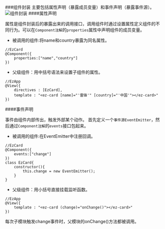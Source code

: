 ###组件封装
主要包括属性声明（暴露成员变量）和事件声明（暴露事件源）。
![组件封装](http://www.hubwiz.com/course/5599d367a164dd0d75929c76/img/event.jpg)
####属性声明

属性是组件封装后的暴露出来的调用接口，调用组件时通过设置属性定义组件的不同行为。可以在`Component注解`的`properties`属性中声明组件的成员变量。

- 被调用的组件:将name和country暴露为同名属性。

```
//EzCard 
@Component({
    properties:["name","country"]
})
```

- 父级组件：用中括号语法来设置子组件的属性。

```
//EzApp
@View({
    directives : [EzCard],
    template : "<ez-card [name]="'雷锋'" [country]="'中国'"></ez-card>"
})
```
	
####事件声明

事件由组件内部传出，触发外部某个动作。
首先定义一个`事件源EventEmitter`，然后通过`Component注解`的`events`接口包起来。

- 被调用的组件:在EventEmitter中注册回调。

```
//EzCard
@Component({
    events:["change"]
})
class EzCard{
    constructor(){
        this.change = new EventEmitter();
    }
}
```

- 父级组件：用小括号直接挂载监听函数。

```
//EzApp
@View({
    template : "<ez-card (change)="onChange()"></ez-card>"
})
```	
	
每次子模块触发change事件时，父模块的onChange()方法都被调用。